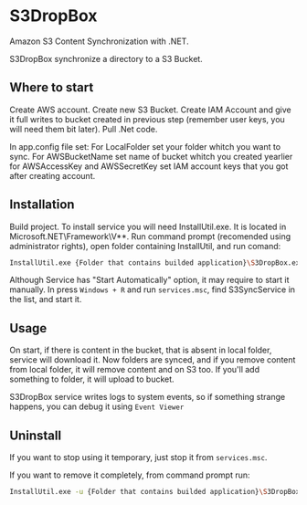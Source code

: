 # S3DropBox

Amazon S3 Content Synchronization with .NET.

S3DropBox synchronize a directory to a S3 Bucket.

## Where to start

Create AWS account.
Create new S3 Bucket.
Create IAM Account and give it full writes to bucket created in previous step (remember user keys, you will need them bit later).
Pull .Net code.

In app.config file set: 
For LocalFolder set your folder whitch you want to sync.
For AWSBucketName set name of bucket whitch you created yearlier
for AWSAccessKey and AWSSecretKey set IAM account keys that you got after creating account.

## Installation

Build project. 
To install service you will need InstallUtil.exe. It is located in Microsoft.NET\Framework\V**. 
Run command prompt (recomended using administrator rights), open folder containing InstallUtil, and run comand:

```bash
InstallUtil.exe {Folder that contains builded application}\S3DropBox.exe
```

Although Service has "Start Automatically" option, it may require to start it manually. 
In press `Windows + R` and run `services.msc`, find S3SyncService in the list, and start it.

## Usage

On start, if there is content in the bucket, that is absent in local folder, service will download it. 
Now folders are synced, and if you remove content from local folder, it will remove content and on S3 too. If you'll add something to folder, it will upload to bucket.

S3DropBox service writes logs to system events, so if something strange happens, you can debug it using `Event Viewer`

## Uninstall

If you want to stop using it temporary, just stop it from `services.msc`. 

If you want to remove it completely, from command prompt run:

```bash
InstallUtil.exe -u {Folder that contains builded application}\S3DropBox.exe
```